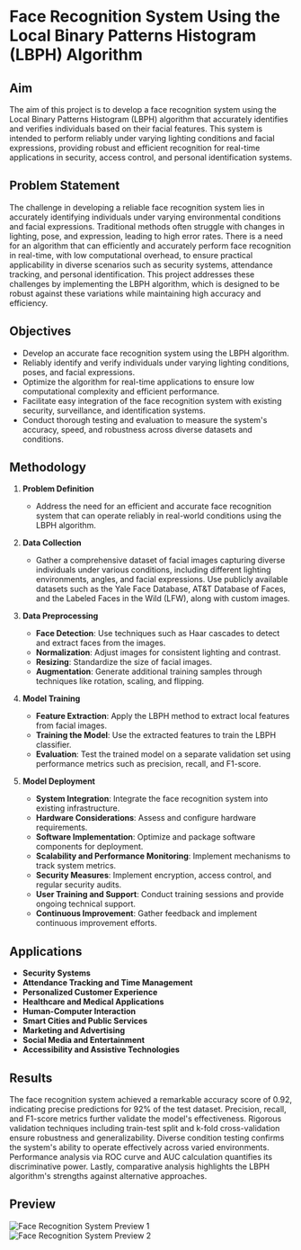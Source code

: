 # Face Recognition System Using the Local Binary Patterns Histogram (LBPH) Algorithm

## Aim
The aim of this project is to develop a face recognition system using the Local Binary Patterns Histogram (LBPH) algorithm that accurately identifies and verifies individuals based on their facial features. This system is intended to perform reliably under varying lighting conditions and facial expressions, providing robust and efficient recognition for real-time applications in security, access control, and personal identification systems.

## Problem Statement
The challenge in developing a reliable face recognition system lies in accurately identifying individuals under varying environmental conditions and facial expressions. Traditional methods often struggle with changes in lighting, pose, and expression, leading to high error rates. There is a need for an algorithm that can efficiently and accurately perform face recognition in real-time, with low computational overhead, to ensure practical applicability in diverse scenarios such as security systems, attendance tracking, and personal identification. This project addresses these challenges by implementing the LBPH algorithm, which is designed to be robust against these variations while maintaining high accuracy and efficiency.

## Objectives
- Develop an accurate face recognition system using the LBPH algorithm.
- Reliably identify and verify individuals under varying lighting conditions, poses, and facial expressions.
- Optimize the algorithm for real-time applications to ensure low computational complexity and efficient performance.
- Facilitate easy integration of the face recognition system with existing security, surveillance, and identification systems.
- Conduct thorough testing and evaluation to measure the system's accuracy, speed, and robustness across diverse datasets and conditions.

## Methodology

1. **Problem Definition**
   - Address the need for an efficient and accurate face recognition system that can operate reliably in real-world conditions using the LBPH algorithm.

2. **Data Collection**
   - Gather a comprehensive dataset of facial images capturing diverse individuals under various conditions, including different lighting environments, angles, and facial expressions. Use publicly available datasets such as the Yale Face Database, AT&T Database of Faces, and the Labeled Faces in the Wild (LFW), along with custom images.

3. **Data Preprocessing**
   - **Face Detection**: Use techniques such as Haar cascades to detect and extract faces from the images.
   - **Normalization**: Adjust images for consistent lighting and contrast.
   - **Resizing**: Standardize the size of facial images.
   - **Augmentation**: Generate additional training samples through techniques like rotation, scaling, and flipping.

4. **Model Training**
   - **Feature Extraction**: Apply the LBPH method to extract local features from facial images.
   - **Training the Model**: Use the extracted features to train the LBPH classifier.
   - **Evaluation**: Test the trained model on a separate validation set using performance metrics such as precision, recall, and F1-score.

5. **Model Deployment**
   - **System Integration**: Integrate the face recognition system into existing infrastructure.
   - **Hardware Considerations**: Assess and configure hardware requirements.
   - **Software Implementation**: Optimize and package software components for deployment.
   - **Scalability and Performance Monitoring**: Implement mechanisms to track system metrics.
   - **Security Measures**: Implement encryption, access control, and regular security audits.
   - **User Training and Support**: Conduct training sessions and provide ongoing technical support.
   - **Continuous Improvement**: Gather feedback and implement continuous improvement efforts.

## Applications
- **Security Systems**
- **Attendance Tracking and Time Management**
- **Personalized Customer Experience**
- **Healthcare and Medical Applications**
- **Human-Computer Interaction**
- **Smart Cities and Public Services**
- **Marketing and Advertising**
- **Social Media and Entertainment**
- **Accessibility and Assistive Technologies**

## Results
The face recognition system achieved a remarkable accuracy score of 0.92, indicating precise predictions for 92% of the test dataset. Precision, recall, and F1-score metrics further validate the model's effectiveness. Rigorous validation techniques including train-test split and k-fold cross-validation ensure robustness and generalizability. Diverse condition testing confirms the system's ability to operate effectively across varied environments. Performance analysis via ROC curve and AUC calculation quantifies its discriminative power. Lastly, comparative analysis highlights the LBPH algorithm's strengths against alternative approaches.

## Preview
![Face Recognition System Preview 1](images/preview1.png)
![Face Recognition System Preview 2](images/preview2.png)
